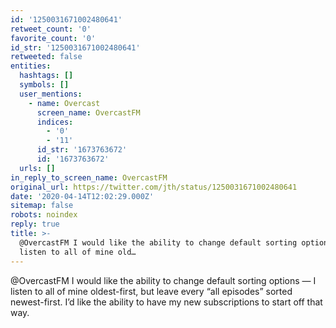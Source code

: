 ```yaml
---
id: '1250031671002480641'
retweet_count: '0'
favorite_count: '0'
id_str: '1250031671002480641'
retweeted: false
entities:
  hashtags: []
  symbols: []
  user_mentions:
    - name: Overcast
      screen_name: OvercastFM
      indices:
        - '0'
        - '11'
      id_str: '1673763672'
      id: '1673763672'
  urls: []
in_reply_to_screen_name: OvercastFM
original_url: https://twitter.com/jth/status/1250031671002480641
date: '2020-04-14T12:02:29.000Z'
sitemap: false
robots: noindex
reply: true
title: >-
  @OvercastFM I would like the ability to change default sorting options — I
  listen to all of mine old…
---
```


@OvercastFM I would like the ability to change default sorting options — I listen to all of mine oldest-first, but leave every “all episodes” sorted newest-first. I’d like the ability to have my new subscriptions to start off that way.